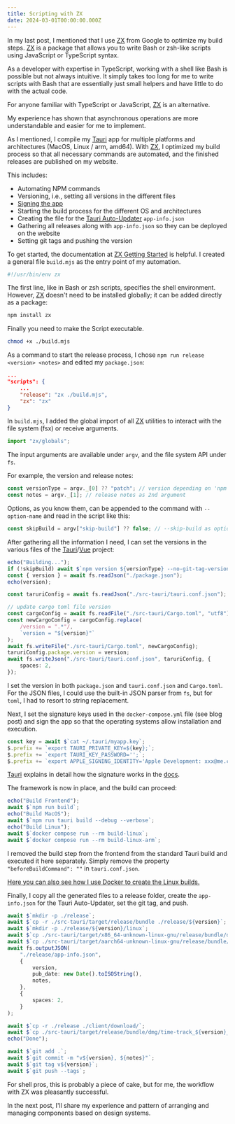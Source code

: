```yaml
---
title: Scripting with ZX
date: 2024-03-01T00:00:00.000Z
---
```


In my last post, I mentioned that I use [ZX](https://google.github.io) from Google to optimize my build steps. [ZX](https://google.github.io/zx/) is a package that allows you to write Bash or zsh-like scripts using JavaScript or TypeScript syntax.

As a developer with expertise in TypeScript, working with a shell like Bash is possible but not always intuitive. It simply takes too long for me to write scripts with Bash that are essentially just small helpers and have little to do with the actual code.

For anyone familiar with TypeScript or JavaScript, [ZX](https://google.github.io/zx/) is an alternative.

My experience has shown that asynchronous operations are more understandable and easier for me to implement.

As I mentioned, I compile my [Tauri](https://tauri.app/) app for multiple platforms and architectures (MacOS, Linux / arm, amd64). With [ZX](https://google.github.io/zx/), I optimized my build process so that all necessary commands are automated, and the finished releases are published on my website.

This includes:

- Automating NPM commands
- Versioning, i.e., setting all versions in the different files
- [Signing the app](https://tauri.app/v1/guides/distribution/sign-macos)
- Starting the build process for the different OS and architectures
- Creating the file for the [Tauri Auto-Updater](https://tauri.app/v1/guides/distribution/updater) `app-info.json`
- Gathering all releases along with `app-info.json` so they can be deployed on the website
- Setting git tags and pushing the version

To get started, the documentation at [ZX Getting Started](https://google.github.io/zx/getting-started) is helpful. I created a general file `build.mjs` as the entry point of my automation.

```ts [build.mjs]
#!/usr/bin/env zx
```

The first line, like in Bash or zsh scripts, specifies the shell environment. However, [ZX](https://google.github.io/zx/) doesn't need to be installed globally; it can be added directly as a package:

```bash
npm install zx
```

Finally you need to make the Script executable.

```bash
chmod +x ./build.mjs
```

As a command to start the release process, I chose `npm run release <version> <notes>` and edited my `package.json`:

```json [package.json]
...
"scripts": {
    ...
    "release": "zx ./build.mjs",
    "zx": "zx"
}
```

In `build.mjs`, I added the global import of all [ZX](https://google.github.io/zx/) utilities to interact with the file system (fsx) or receive arguments.

```ts [build.mjs]
import "zx/globals";
```

The input arguments are available under `argv`, and the file system API under `fs`.

For example, the version and release notes:

```ts [build.mjs]
const versionType = argv._[0] ?? "patch"; // version depending on 'npm version' options as 1st argument
const notes = argv._[1]; // release notes as 2nd argument
```

Options, as you know them, can be appended to the command with `--option-name` and read in the script like this:

```ts [build.mjs]
const skipBuild = argv["skip-build"] ?? false; // --skip-build as option parameter
```

After gathering all the information I need, I can set the versions in the various files of the [Tauri](https://tauri.app/)/[Vue](https://vuejs.org/) project:

```ts [build.mjs]
echo("Building...");
if (!skipBuild) await $`npm version ${versionType} --no-git-tag-version`;
const { version } = await fs.readJson("./package.json");
echo(version);

const taruriConfig = await fs.readJson("./src-tauri/tauri.conf.json");

// update cargo toml file version
const cargoConfig = await fs.readFile("./src-tauri/Cargo.toml", "utf8");
const newCargoConfig = cargoConfig.replace(
    /version = ".*"/,
    `version = "${version}"`
);
await fs.writeFile("./src-tauri/Cargo.toml", newCargoConfig);
taruriConfig.package.version = version;
await fs.writeJson("./src-tauri/tauri.conf.json", taruriConfig, {
    spaces: 2,
});
```

I set the version in both `package.json` and `tauri.conf.json` and `Cargo.toml`. For the JSON files, I could use the built-in JSON parser from `fs`, but for `toml`, I had to resort to string replacement.

Next, I set the signature keys used in the `docker-compose.yml` file (see blog post) and sign the app so that the operating systems allow installation and execution.

```ts [build.mjs]
const key = await $`cat ~/.tauri/myapp.key`;
$.prefix += `export TAURI_PRIVATE_KEY=${key};`;
$.prefix += `export TAURI_KEY_PASSWORD='';`;
$.prefix += `export APPLE_SIGNING_IDENTITY='Apple Development: xxx@me.com (T22ZT6FGKK)';`;
```

[Tauri](https://tauri.app) explains in detail how the signature works in the [docs](https://tauri.app/v1/guides/distribution/sign-macos).

The framework is now in place, and the build can proceed:

```ts [build.mjs]
echo("Build Frontend");
await $`npm run build`;
echo("Build MacOS");
await $`npm run tauri build --debug --verbose`;
echo("Build Linux");
await $`docker compose run --rm build-linux`;
await $`docker compose run --rm build-linux-arm`;
```

I removed the build step from the frontend from the standard Tauri build and executed it here separately. Simply remove the property `"beforeBuildCommand": ""` in `tauri.conf.json`.

[Here you can also see how I use Docker to create the Linux builds.](/blog/2024-02-04-tauri-docker)

Finally, I copy all the generated files to a release folder, create the `app-info.json` for the Tauri Auto-Updater, set the git tag, and push.

```ts [build.mjs]
await $`mkdir -p ./release`;
await $`cp -r ./src-tauri/target/release/bundle ./release/${version}`;
await $`mkdir -p ./release/${version}/linux`;
await $`cp ./src-tauri/target/x86_64-unknown-linux-gnu/release/bundle/deb/time-track_${version}_amd64.deb ./release/${version}/linux/`;
await $`cp ./src-tauri/target/aarch64-unknown-linux-gnu/release/bundle/deb/time-track_${version}_arm64.deb ./release/${version}/linux/`;
await fs.outputJSON(
    "./release/app-info.json",
    {
        version,
        pub_date: new Date().toISOString(),
        notes,
    },
    {
        spaces: 2,
    }
);

await $`cp -r ./release ./client/download/`;
await $`cp ./src-tauri/target/release/bundle/dmg/time-track_${version}_aarch64.dmg ./client/download/time-track.dmg`;
echo("Done");

await $`git add .`;
await $`git commit -m "v${version}, ${notes}"`;
await $`git tag v${version}`;
await $`git push --tags`;
```

For shell pros, this is probably a piece of cake, but for me, the workflow with ZX was pleasantly successful.

In the next post, I'll share my experience and pattern of arranging and managing components based on design systems.
